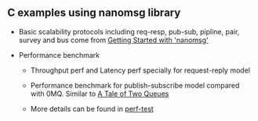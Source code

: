 
C examples using nanomsg library
-------

* Basic scalability protocols including req-resp, pub-sub, pipline, pair, survey and bus come from [Getting Started with 'nanomsg'](https://github.com/dysinger/nanomsg-examples)

* Performance benchmark

    * Throughput perf and Latency perf specially for request-reply model

    * Performance benchmark for publish-subscribe model compared with 0MQ. Similar to [A Tale of Two Queues](http://blog.jupo.org/2013/02/23/a-tale-of-two-queues/)

    * More details can be found in [perf-test](https://github.com/amyangfei/nanomsg-examples/tree/master/src/perf-test)

